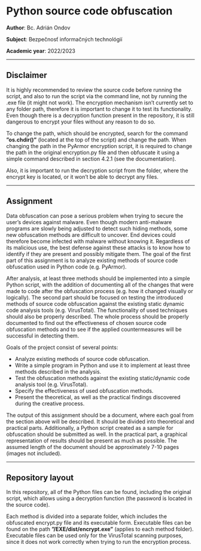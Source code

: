 # Python source code obfuscation

**Author**: Bc. Adrián Ondov

**Subject**: Bezpečnosť informačných technológií

**Academic year**: 2022/2023

---

## **Disclaimer**

It is highly recommended to review the source code before running the script, and also to run the script via the command line, not by running the .exe file (it might not work). The encryption mechanism isn’t currently set to any folder path, therefore it is important to change it to test its functionality. Even though there is a decryption function present in the repository, it is still dangerous to encrypt your files without any reason to do so. 

To change the path, which should be encrypted, search for the command **”os.chdir(<path>)”** (located at the top of the script) and change the path. When changing the path in the PyArmor encryption script, it is required to change the path in the original encryption.py file and then obfuscate it using a simple command described in section 4.2.1 (see the documentation).

Also, it is important to run the decryption script from the folder, where the encrypt key is located, or it won’t be able to decrypt any files.

---

## Assignment

Data obfuscation can pose a serious problem when trying to secure the user’s devices against malware. Even though modern anti-malware programs are slowly being adjusted to detect such hiding methods, some new obfuscation methods are difficult to uncover. End devices could therefore become infected with malware without knowing it. Regardless of its malicious use, the best defense against these attacks is to know how to identify if they are present and possibly mitigate them. The goal of the first part of this assignment is to analyze existing methods of source code obfuscation used in Python code (e.g. PyArmor).

After analysis, at least three methods should be implemented into a simple Python script, with the addition of documenting all of the changes that were made to code after the obfuscation process (e.g. how it changed visually or logically). The second part should be focused on testing the introduced methods of source code obfuscation against the existing static dynamic code analysis tools (e.g. VirusTotal). The functionality of used techniques should also be properly described. The whole process should be properly documented to find out the effectiveness of chosen source code obfuscation methods and to see if the applied countermeasures will be successful in detecting them.

Goals of the project consist of several points:
- Analyze existing methods of source code obfuscation.
- Write a simple program in Python and use it to implement at least three methods described in the analysis.
- Test the obfuscation methods against the existing static/dynamic code analysis tool (e.g. VirusTotal).
- Specify the effectiveness of used obfuscation methods.
- Present the theoretical, as well as the practical findings discovered during the creative process.

The output of this assignment should be a document, where each goal from the section above will be described. It should be divided into theoretical and practical parts. Additionally, a Python script created as a sample for obfuscation should be submitted as well. In the practical part, a graphical representation of results should be present as much as possible. The assumed length of the document should be approximately 7-10 pages (images not included).

---

## Repository layout

In this repository, all of the Python files can be found, including the original script, which allows using a decryption function (the password is located in the source code).

Each method is divided into a separate folder, which includes the obfuscated encrypt.py file and its executable form. Executable files can be found on the path **”/EXE/dist/encrypt.exe”** (applies to each method folder). Executable files can be used only for the VirusTotal scanning purposes, since it does not work correctly when trying to run the encryption process.
